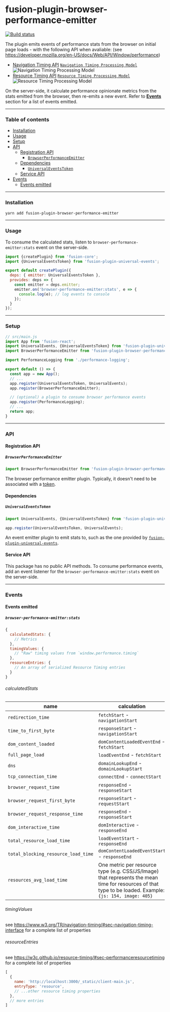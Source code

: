 # fusion-plugin-browser-performance-emitter

[![Build status](https://badge.buildkite.com/4c8b6bc04b61175d66d26b54b1d88d52e24fecb1b537c54551.svg?branch=master)](https://buildkite.com/uberopensource/fusionjs)

The plugin emits events of performance stats from the browser on initial page loads - with the following API when avaliable:
(see https://developer.mozilla.org/en-US/docs/Web/API/Window/performance)
+ [Navigation Timing API](https://developer.mozilla.org/en-US/docs/Web/API/Navigation_timing_API)
[`Navigation Timing Processing Model`](https://www.w3.org/TR/navigation-timing/#processing-model)
![Navigation Timing Processing Model](https://www.w3.org/TR/navigation-timing/timing-overview.png)
+ [Resource Timing API](https://developer.mozilla.org/en-US/docs/Web/API/Resource_Timing_API)
[`Resource Timing Processing Model`](https://w3c.github.io/resource-timing/#processing-model)
![Resource Timing Processing Model](https://w3c.github.io/resource-timing/timestamp-diagram.svg)

On the server-side, it calculate performance opinionate metrics from the stats emitted from the browser, then re-emits a new event. Refer to [**Events**](#events) section for a list of events emitted.

---

### Table of contents

* [Installation](#installation)
* [Usage](#usage)
* [Setup](#setup)
* [API](#api)
  * [Registration API](#registration-api)
    * [`BrowserPerformanceEmitter`](#browserperformanceemitter)
  * [Dependencies](#dependencies)
    * [`UniversalEventsToken`](#universaleventstoken)
  * [Service API](#service-api)
* [Events](#events)
  * [Events emitted](#events-emitted)

---

### Installation

```sh
yarn add fusion-plugin-browser-performance-emitter
```

---

### Usage

To consume the calculated stats, listen to `browser-performance-emitter:stats` event on the server-side.

```js
import {createPlugin} from 'fusion-core';
import {UniversalEventsToken} from 'fusion-plugin-universal-events';

export default createPlugin({
  deps: { emitter: UniversalEventsToken },
  provides: deps => {
    const emitter = deps.emitter;
    emitter.on('browser-performance-emitter:stats', e => {
      console.log(e); // log events to console
    });
  }
});
```

---

### Setup

```js
// src/main.js
import App from 'fusion-react';
import UniversalEvents, {UniversalEventsToken} from 'fusion-plugin-universal-events';
import BrowserPerformanceEmitter from 'fusion-plugin-browser-performance-emitter';

import PerformanceLogging from './performance-logging';

export default () => {
  const app = new App();
  // ...
  app.register(UniversalEventsToken, UniversalEvents);
  app.register(BrowserPerformanceEmitter);

  // (optional) a plugin to consume browser performance events
  app.register(PerformanceLogging);
  // ...
  return app;
}
```

---

### API

#### Registration API

##### `BrowserPerformanceEmitter`

```js
import BrowserPerformanceEmitter from 'fusion-plugin-browser-performance-emitter';
```

The browser performance emitter plugin. Typically, it doesn't need to be associated with a [token](https://github.com/fusionjs/fusionjs/tree/master/fusion-core#token).

#### Dependencies

##### `UniversalEventsToken`

```js
import UniversalEvents, {UniversalEventsToken} from 'fusion-plugin-universal-events';

app.register(UniversalEventsToken, UniversalEvents);
```

An event emitter plugin to emit stats to, such as the one provided by [`fusion-plugin-universal-events`](https://github.com/fusionjs/fusionjs/tree/master/fusion-plugin-universal-events).

#### Service API

This package has no public API methods. To consume performance events, add an event listener for the `browser-performance-emitter:stats` event on the server-side.

---

### Events

#### Events emitted

##### `browser-performance-emitter:stats`

```js
{
  calculatedStats: {
    // Metrics
  },
  timingValues: {
    // "Raw" timing values from `window.performance.timing`
  },
  resourceEntries: {
    // An array of serialized Resource Timing entries
  }
}
```

###### calculatedStats

| name                                | calculation                                                  |
| ----------------------------------- | ------------------------------------------------------------ |
| `redirection_time`                  | `fetchStart` - `navigationStart`                             |
| `time_to_first_byte`                | `responseStart` - `navigationStart`                          |
| `dom_content_loaded`                | `domContentLoadedEventEnd` - `fetchStart`                    |
| `full_page_load`                    | `loadEventEnd` - `fetchStart`                                |
| `dns`                               | `domainLookupEnd` - `domainLookupStart`                      |
| `tcp_connection_time`               | `connectEnd` - `connectStart`                                |
| `browser_request_time`              | `responseEnd` - `responseStart`                              |
| `browser_request_first_byte`        | `responseStart` - `requestStart`                             |
| `browser_request_response_time`     | `responseEnd` - `responseStart`                              |
| `dom_interactive_time`              | `domInteractive` - `responseEnd`                             |
| `total_resource_load_time`          | `loadEventStart` - `responseEnd`                             |
| `total_blocking_resource_load_time` | `domContentLoadedEventStart` - `responseEnd`                 |
| `resources_avg_load_time`           | One metric per resource type (e.g. CSS/JS/Image) that represents the mean time for resources of that type to be loaded. Example: `{js: 154, image: 405}` |

###### timingValues

see https://www.w3.org/TR/navigation-timing/#sec-navigation-timing-interface for a complete list of properties

###### resourceEntries

see https://w3c.github.io/resource-timing/#sec-performanceresourcetiming for a complete list of properties

```js
[
  {
    name: 'http://localhost:3000/_static/client-main.js',
    entryType: 'resource',
    // ...other resource timing properties
  },
  // more entries
]
```

